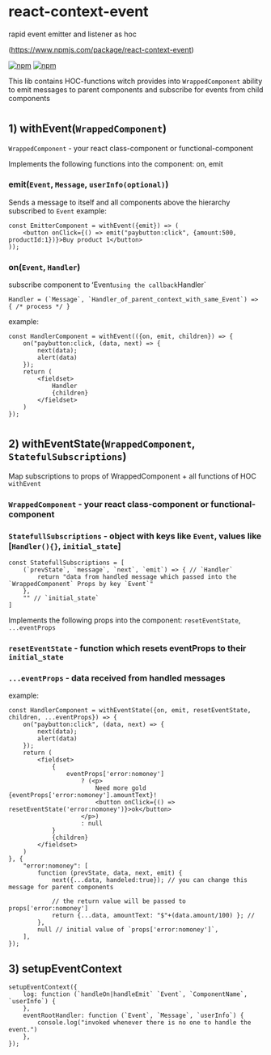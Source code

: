 react-context-event
=========================
rapid event emitter and listener as hoc

(https://www.npmjs.com/package/react-context-event)

[![npm](https://img.shields.io/npm/dw/react-context-event.svg)](https://www.npmjs.com/package/react-context-event)
[![npm](https://img.shields.io/npm/v/react-context-event.svg)](https://www.npmjs.com/package/react-context-event)

This lib contains HOC-functions witch provides into `WrappedComponent` ability to emit messages to parent components and subscribe for events from child components

#

## 1) withEvent(`WrappedComponent`)

`WrappedComponent` - your react class-component or functional-component

Implements the following functions into the component: on, emit

### emit(`Event`, `Message`, `userInfo(optional)`)

Sends a message to itself and all components above the hierarchy subscribed to `Event`
example: 
```
const EmitterComponent = withEvent({emit}) => (
	<button onClick={() => emit("paybutton:click", {amount:500, productId:1})}>Buy product 1</button>
));
```

### on(`Event`, `Handler`)
subscribe component to ʻEvent` using the callback `Handler`
```
Handler = (`Message`, `Handler_of_parent_context_with_same_Event`) => { /* process */ }
```
example: 
```
const HandlerComponent = withEvent(({on, emit, children}) => {
    on("paybutton:click, (data, next) => {
        next(data);
        alert(data)
    });
    return (
        <fieldset>
            Handler
            {children}
        </fieldset>
    )
});
```

#

## 2) withEventState(`WrappedComponent`, `StatefulSubscriptions`)

Map subscriptions to props of WrappedComponent + all functions of HOC `withEvent`

### `WrappedComponent` - your react class-component or functional-component

### `StatefullSubscriptions` - object with keys like `Event`, values like [`Handler(){}`, `initial_state`]

```
const StatefullSubscriptions = [
	(`prevState`, `message`, `next`, `emit`) => { // `Handler`
		return "data from handled message which passed into the `WrappedComponent` Props by key `Event`"
	},
	"" // `initial_state`
]
```

Implements the following props into the component: `resetEventState`, `...eventProps`

### `resetEventState` - function which resets eventProps to their `initial_state`

### `...eventProps` - data received from handled messages

example: 
```
const HandlerComponent = withEventState({on, emit, resetEventState, children, ...eventProps}) => {
    on("paybutton:click", (data, next) => {
        next(data);
        alert(data)
    });
    return (
        <fieldset>
            {
            	eventProps['error:nomoney'] 
            		? (<p>
            			Need more gold {eventProps['error:nomoney'].amountText}!
            			<button onClick={() => resetEventState('error:nomoney')}>ok</button>
            		</p>)
            		: null
            }
            {children}
        </fieldset>
    )
}, {
	"error:nomoney": [
		function (prevState, data, next, emit) {
	        next({...data, handeled:true}); // you can change this message for parent components

	        // the return value will be passed to props['error:nomoney']
	        return {...data, amountText: "$"+(data.amount/100) }; // 
	    }, 
	    null // initial value of `props['error:nomoney']`,
    ],
});
```

## 3) setupEventContext

```
setupEventContext({
    log: function (`handleOn|handleEmit` `Event`, `ComponentName`, `userInfo`) {
    },
    eventRootHandler: function (`Event`, `Message`, `userInfo`) {
        console.log("invoked whenever there is no one to handle the event.")
    },
});
```
